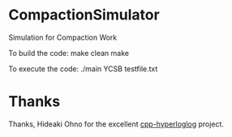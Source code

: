 CompactionSimulator
===================

Simulation for Compaction Work

To build the code:
make clean
make

To execute the code: ./main YCSB testfile.txt

Thanks
======

Thanks, Hideaki Ohno for the excellent [cpp-hyperloglog](https://github.com/hideo55/cpp-HyperLogLog) project.

